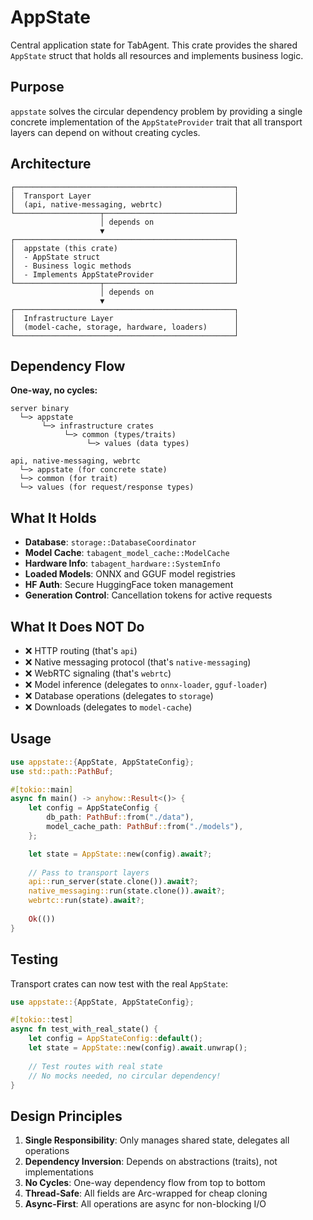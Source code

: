 # AppState

Central application state for TabAgent. This crate provides the shared `AppState` struct that holds all resources and implements business logic.

## Purpose

`appstate` solves the circular dependency problem by providing a single concrete implementation of the `AppStateProvider` trait that all transport layers can depend on without creating cycles.

## Architecture

```text
┌─────────────────────────────────────────────────┐
│  Transport Layer                                │
│  (api, native-messaging, webrtc)                │
└───────────────────┬─────────────────────────────┘
                    │ depends on
                    ▼
┌─────────────────────────────────────────────────┐
│  appstate (this crate)                          │
│  - AppState struct                              │
│  - Business logic methods                       │
│  - Implements AppStateProvider                  │
└───────────────────┬─────────────────────────────┘
                    │ depends on
                    ▼
┌─────────────────────────────────────────────────┐
│  Infrastructure Layer                           │
│  (model-cache, storage, hardware, loaders)      │
└─────────────────────────────────────────────────┘
```

## Dependency Flow

**One-way, no cycles:**

```
server binary
  └─> appstate
       └─> infrastructure crates
            └─> common (types/traits)
                 └─> values (data types)

api, native-messaging, webrtc
  └─> appstate (for concrete state)
  └─> common (for trait)
  └─> values (for request/response types)
```

## What It Holds

- **Database**: `storage::DatabaseCoordinator`
- **Model Cache**: `tabagent_model_cache::ModelCache`
- **Hardware Info**: `tabagent_hardware::SystemInfo`
- **Loaded Models**: ONNX and GGUF model registries
- **HF Auth**: Secure HuggingFace token management
- **Generation Control**: Cancellation tokens for active requests

## What It Does NOT Do

- ❌ HTTP routing (that's `api`)
- ❌ Native messaging protocol (that's `native-messaging`)
- ❌ WebRTC signaling (that's `webrtc`)
- ❌ Model inference (delegates to `onnx-loader`, `gguf-loader`)
- ❌ Database operations (delegates to `storage`)
- ❌ Downloads (delegates to `model-cache`)

## Usage

```rust
use appstate::{AppState, AppStateConfig};
use std::path::PathBuf;

#[tokio::main]
async fn main() -> anyhow::Result<()> {
    let config = AppStateConfig {
        db_path: PathBuf::from("./data"),
        model_cache_path: PathBuf::from("./models"),
    };

    let state = AppState::new(config).await?;
    
    // Pass to transport layers
    api::run_server(state.clone()).await?;
    native_messaging::run(state.clone()).await?;
    webrtc::run(state).await?;
    
    Ok(())
}
```

## Testing

Transport crates can now test with the real `AppState`:

```rust
use appstate::{AppState, AppStateConfig};

#[tokio::test]
async fn test_with_real_state() {
    let config = AppStateConfig::default();
    let state = AppState::new(config).await.unwrap();
    
    // Test routes with real state
    // No mocks needed, no circular dependency!
}
```

## Design Principles

1. **Single Responsibility**: Only manages shared state, delegates all operations
2. **Dependency Inversion**: Depends on abstractions (traits), not implementations
3. **No Cycles**: One-way dependency flow from top to bottom
4. **Thread-Safe**: All fields are Arc-wrapped for cheap cloning
5. **Async-First**: All operations are async for non-blocking I/O

